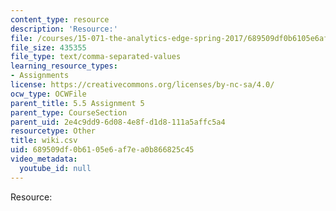 ```yaml
---
content_type: resource
description: 'Resource:'
file: /courses/15-071-the-analytics-edge-spring-2017/689509df0b6105e6af7ea0b866825c45_wiki.csv
file_size: 435355
file_type: text/comma-separated-values
learning_resource_types:
- Assignments
license: https://creativecommons.org/licenses/by-nc-sa/4.0/
ocw_type: OCWFile
parent_title: 5.5 Assignment 5
parent_type: CourseSection
parent_uid: 2e4c9dd9-6d08-4e8f-d1d8-111a5affc5a4
resourcetype: Other
title: wiki.csv
uid: 689509df-0b61-05e6-af7e-a0b866825c45
video_metadata:
  youtube_id: null
---
```

Resource: